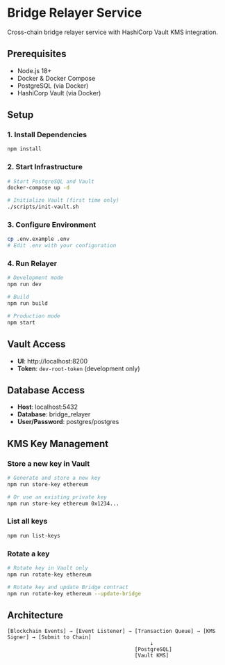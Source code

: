 # Bridge Relayer Service

Cross-chain bridge relayer service with HashiCorp Vault KMS integration.

## Prerequisites

- Node.js 18+
- Docker & Docker Compose
- PostgreSQL (via Docker)
- HashiCorp Vault (via Docker)

## Setup

### 1. Install Dependencies

```bash
npm install
```

### 2. Start Infrastructure

```bash
# Start PostgreSQL and Vault
docker-compose up -d

# Initialize Vault (first time only)
./scripts/init-vault.sh
```

### 3. Configure Environment

```bash
cp .env.example .env
# Edit .env with your configuration
```

### 4. Run Relayer

```bash
# Development mode
npm run dev

# Build
npm run build

# Production mode
npm start
```

## Vault Access

- **UI**: http://localhost:8200
- **Token**: `dev-root-token` (development only)

## Database Access

- **Host**: localhost:5432
- **Database**: bridge_relayer
- **User/Password**: postgres/postgres

## KMS Key Management

### Store a new key in Vault

```bash
# Generate and store a new key
npm run store-key ethereum

# Or use an existing private key
npm run store-key ethereum 0x1234...
```

### List all keys

```bash
npm run list-keys
```

### Rotate a key

```bash
# Rotate key in Vault only
npm run rotate-key ethereum

# Rotate key and update Bridge contract
npm run rotate-key ethereum --update-bridge
```

## Architecture

```
[Blockchain Events] → [Event Listener] → [Transaction Queue] → [KMS Signer] → [Submit to Chain]
                                              ↓
                                         [PostgreSQL]
                                         [Vault KMS]
```
